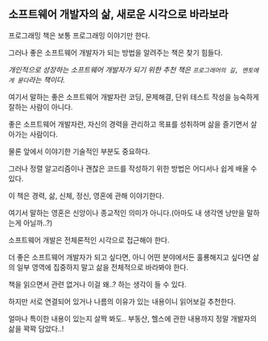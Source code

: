 ## 소프트웨어 개발자의 삶, 새로운 시각으로 바라보라

프로그래밍 책은 보통 프로그래밍 이야기만 한다.

그러나 좋은 소프트웨어 개발자가 되는 방법을 알려주는 책은 찾기 힘들다.

*개인적으로 성장하는 소프트웨어 개발자가 되기 위한 추천 책은 `프로그래머의 길, 멘토에게 묻다`라는 책이다.*

여기서 말하는 좋은 소프트웨어 개발자란 코딩, 문제해결, 단위 테스트 작성을 능숙하게 잘하는 사람이 아니다.

좋은 소프트웨어 개발자란, 자신의 경력을 관리하고 목표를 성취하며 삶을 즐기면서 살아가는 사람이다.

물론 앞에서 이야기한 기술적인 부분도 중요하다.  

그러나 정렬 알고리즘이나 괜찮은 코드를 작성하기 위한 방법은 어디서나 쉽게 배울 수 있다.

이 책은 경력, 삶, 신체, 정신, 영혼에 관해 이야기한다.

여기서 말하는 영혼은 신앙이나 종교적인 의미가 아니다.(아마도 내 생각엔 낭만을 말하는게 아닐까..?)

소프트웨어 개발은 전체론적인 시각으로 접근해야 한다.

더 좋은 소프트웨어 개발자가 되고 싶다면, 아니 어떤 분야에서든 훌룡해지고 싶다면 삶의 일부 영역에 집중하지 말고 삶을 전체적으로 바라봐야 한다.

책을 읽으면서 관련 없거나 이걸 왜..? 하는 생각이 들 수 있다.

하지만 서로 연결되어 있거나 나름의 이유가 있는 내용이니 읽어보길 추천한다.

얼마나 특이한 내용이 있는지 살짝 봐도.. 부동산, 헬스에 관한 내용까지 정말 개발자의 삶을 꽉꽉 담았다..!